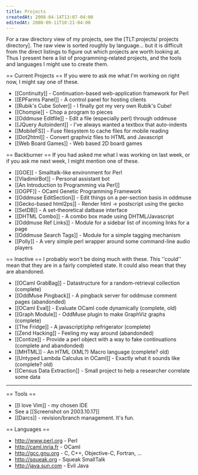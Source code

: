 ```yaml
---
title: Projects
createdAt: 2008-04-14T13:07-04:00
editedAt: 2008-09-11T10:21-04:00
---
```


For a raw directory view of my projects, see the [TLT:projects/ projects directory].  The raw view is sorted roughly by language... but it is difficult from the direct listings to figure out which projects are worth looking at. Thus I present here a list of programming-related projects, and the tools and languages I might use to create them.

== Current Projects ==
If you were to ask me what I'm working on right now, I might say one of these.
* [[Continuity]] - Continuation-based web-application framework for Perl
* [[EPFarms Panel]] - A control panel for hosting clients
* [[Rubik's Cube Solver]] - I finally got my very own Rubik's Cube!
* [[Chompie]] - Chop a program to pieces
* [[Oddmuse Editfile]] - Edit a file (especially perl) through oddmuse
* [[JQuery Autoindent]] - I've always wanted a textbox that auto-indents
* [[MobileFS]] - Fuse filesystem to cache files for mobile reading
* [[Dot2html]] - Convert graphviz files to HTML and Javascript
* [[Web Board Games]] - Web based 2D board games

== Backburner ==
If you had asked me what I was working on last week, or if you ask me next week, I might mention one of these.
* [[GOE]] - Smalltalk-like environment for Perl
* [[VladimirBot]] - Personal assistant bot
* [[An Introduction to Programming via Perl]]
* [[OGPF]] - OCaml Genetic Programming Framework
* [[Oddmuse EditSection]] - Edit things on a per-section basis in oddmuse
* [[Gecko-based html2ps]] - Render html -> postscript using the gecko 
* [[SetDB]] - A set-theoretical datbase interface
* [[DHTML Combo]] - A combo box made using DHTML/Javascript
* [[Oddmuse Ref Links]] - Module for a sidebar list of incoming links for a page
* [[Oddmuse Search Tags]] - Module for a simple tagging mechanism
* [[Polly]] - A very simple perl wrapper around some command-line audio players

== Inactive ==
I probably won't be doing much with these. This ''could'' mean that they are in a fairly completed state. It could also mean that they are abandoned.
* [[OCaml GrabBag]] - Datastructure for a random-retrieval collection (complete)
* [[OddMuse Pingback]] - A pingback server for oddmuse comment pages (abandonded)
* [[OCaml Eval]] - Evaluate OCaml code dynamically (complete, old)
* [[Graph Module]] - OddMuse plugin to make GraphViz graphs (complete)
* [[The Fridge]] - A javascript/php refrigerator (complete)
* [[Zend Hacking]] - Feeling my way around (abandonded)
* [[Contize]] - Provide a perl object with a way to fake continuations (complete and abandonded)
* [[MHTML]] - An HTML (XML?) Macro language (complete? old)
* [[Untyped Lambda Calculus in OCaml]] - Exactly what it sounds like (complete? old)
* [[Census Data Extraction]] - Small project to help a researcher correlate some data


----

== Tools ==
* [[I love Vim]] - my chosen IDE
* See a [[Screenshot on 2003.10.17]]
* [[Darcs]] - revision/branch management. It's fun.

== Languages ==
* http://www.perl.org - Perl
* http://caml.inria.fr - OCaml
* http://gcc.gnu.org - C, C++, Objective-C, Fortran, ...
* http://squeak.org - Squeak SmallTalk
* http://java.sun.com - Evil Java

